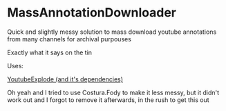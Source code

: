 # MassAnnotationDownloader
Quick and slightly messy solution to mass download youtube annotations from many channels for archival purpouses

Exactly what it says on the tin

Uses:

[YoutubeExplode (and it's dependencies)](https://github.com/Tyrrrz/YoutubeExplode)


Oh yeah and I tried to use Costura.Fody to make it less messy, but it didn't work out and I forgot to remove it afterwards, in the rush to get this out

